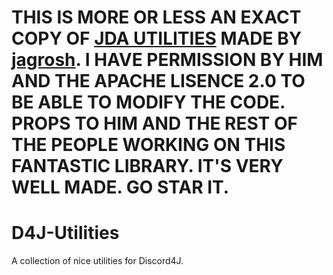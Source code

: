 # THIS IS MORE OR LESS AN EXACT COPY OF [JDA UTILITIES](https://github.com/JDA-Applications/JDA-Utilities) MADE BY [jagrosh](https://github.com/jagrosh). I HAVE PERMISSION BY HIM AND THE APACHE LISENCE 2.0 TO BE ABLE TO MODIFY THE CODE. PROPS TO HIM AND THE REST OF THE PEOPLE WORKING ON THIS FANTASTIC LIBRARY. IT'S VERY WELL MADE. GO STAR IT.

# D4J-Utilities

A collection of nice utilities for Discord4J.